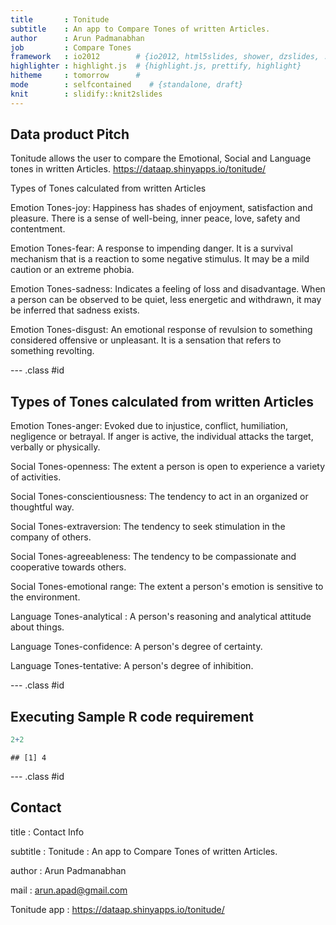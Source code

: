 ```yaml
---
title       : Tonitude
subtitle    : An app to Compare Tones of written Articles.
author      : Arun Padmanabhan
job         : Compare Tones
framework   : io2012        # {io2012, html5slides, shower, dzslides, ...}
highlighter : highlight.js  # {highlight.js, prettify, highlight}
hitheme     : tomorrow      # 
mode        : selfcontained    # {standalone, draft}
knit        : slidify::knit2slides
---
```




## Data product Pitch

Tonitude allows the user to compare the Emotional, Social and Language tones in written Articles. https://dataap.shinyapps.io/tonitude/

Types of Tones calculated from written Articles

Emotion	Tones-joy: Happiness has shades of enjoyment, satisfaction and pleasure. There is a sense of well-being, inner peace, love, safety and contentment.

Emotion	Tones-fear: A response to impending danger. It is a survival mechanism that is a reaction to some negative stimulus. It may be a mild caution or an extreme phobia.

Emotion	Tones-sadness: Indicates a feeling of loss and disadvantage. When a person can be observed to be quiet, less energetic and withdrawn, it may be inferred that sadness exists.

Emotion	Tones-disgust: An emotional response of revulsion to something considered offensive or unpleasant. It is a sensation that refers to something revolting.


--- .class #id 

## Types of Tones calculated from written Articles

Emotion	Tones-anger: Evoked due to injustice, conflict, humiliation, negligence or betrayal. If anger is active, the individual attacks the target, verbally or physically.

Social Tones-openness: The extent a person is open to experience a variety of activities.

Social Tones-conscientiousness: The tendency to act in an organized or thoughtful way.

Social Tones-extraversion: The tendency to seek stimulation in the company of others.

Social Tones-agreeableness: The tendency to be compassionate and cooperative towards others.

Social Tones-emotional range: The extent a person's emotion is sensitive to the environment.

Language Tones-analytical : A person's reasoning and analytical attitude about things.

Language Tones-confidence: A person's degree of certainty.

Language Tones-tentative: A person's degree of inhibition.

--- .class #id 

## Executing Sample R code requirement


```r
2+2
```

```
## [1] 4
```

--- .class #id 


## Contact 

title       : Contact Info

subtitle    : Tonitude : An app to Compare Tones of written Articles.

author      : Arun Padmanabhan

mail         : arun.apad@gmail.com

Tonitude app : https://dataap.shinyapps.io/tonitude/










